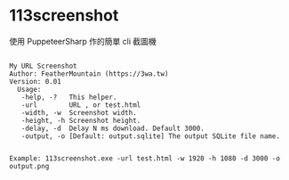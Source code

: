 # 113screenshot
使用 PuppeteerSharp 作的簡單 cli 截圖機

<code>
My URL Screenshot
Author: FeatherMountain (https://3wa.tw)
Version: 0.01
  Usage:
   -help, -?   This helper.
   -url        URL , or test.html
   -width, -w  Screenshot width.
   -height, -h Screenshot height.
   -delay, -d  Delay N ms download. Default 3000.
   -output, -o [Default: output.sqlite] The output SQLite file name.

 Example:
   113screenshot.exe -url test.html -w 1920 -h 1080 -d 3000 -o output.png

</code>
